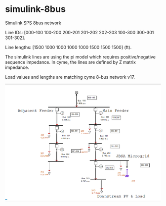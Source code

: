 # simulink-8bus
Simulink SPS 8bus network

Line IDs: [000-100 100-200 200-201 201-202 202-203 100-300 300-301 301-302].

Line lengths: [1500 1000 1000 1000 1000 1500 1500 1500] (ft).

The simulink lines are using the pi model which requires positive/negative sequence impedance.
In cyme, the lines are defined by Z matrix impedance.

Load values and lengths are matching cyme 8-bus network v17.
<div>
<img src="cyme_load_flow.png" alt="CYME Load Flow" width="1000"/>
</div>
